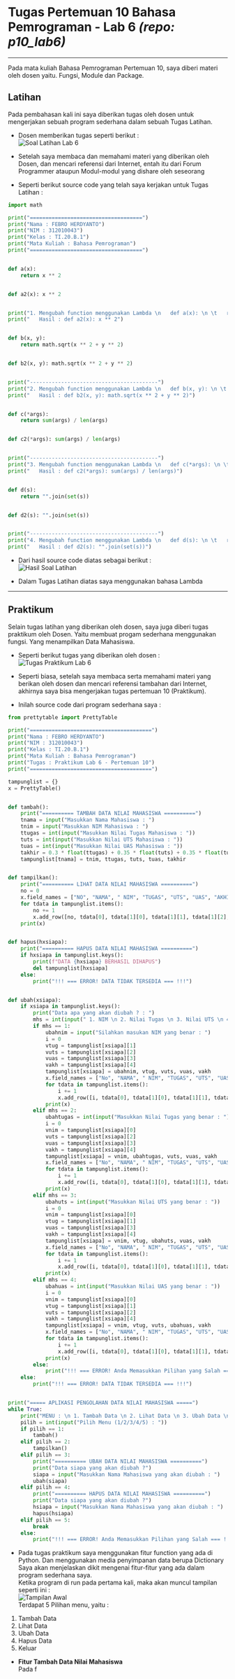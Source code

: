 # Tugas Pertemuan 10 Bahasa Pemrograman - Lab 6 *(repo: p10_lab6)*

<hr>


Pada mata kuliah Bahasa Pemrograman Pertemuan 10, saya diberi materi oleh dosen yaitu. Fungsi, Module dan Package.<br>

## Latihan

Pada pembahasan kali ini saya diberikan tugas oleh dosen untuk mengerjakan sebuah program sederhana dalam sebuah Tugas Latihan.

* Dosen memberikan tugas seperti berikut :<br>
![Soal Latihan Lab 6](pict/soal-latihan.PNG) <br>

* Setelah saya membaca dan memahami materi yang diberikan oleh Dosen, dan mencari referensi dari Internet, entah itu dari Forum Programmer ataupun Modul-modul yang dishare oleh seseorang<br>

* Seperti berikut source code yang telah saya kerjakan untuk Tugas Latihan :<br>
``` python
import math

print("====================================")
print("Nama : FEBRO HERDYANTO")
print("NIM : 312010043")
print("Kelas : TI.20.B.1")
print("Mata Kuliah : Bahasa Pemrograman")
print("====================================")


def a(x):
    return x ** 2


def a2(x): x ** 2


print("1. Mengubah function menggunakan Lambda \n   def a(x): \n \t   return x ** 2")
print("   Hasil : def a2(x): x ** 2")


def b(x, y):
    return math.sqrt(x ** 2 + y ** 2)


def b2(x, y): math.sqrt(x ** 2 + y ** 2)


print("-----------------------------------------")
print("2. Mengubah function menggunakan Lambda \n   def b(x, y): \n \t   return math.sqrt(x ** 2 + y ** 2)")
print("   Hasil : def b2(x, y): math.sqrt(x ** 2 + y ** 2)")


def c(*args):
    return sum(args) / len(args)


def c2(*args): sum(args) / len(args)


print("-----------------------------------------")
print("3. Mengubah function menggunakan Lambda \n   def c(*args): \n \t   return sum(args) / len(args)")
print("   Hasil : def c2(*args): sum(args) / len(args)")


def d(s):
    return "".join(set(s))


def d2(s): "".join(set(s))


print("-----------------------------------------")
print("4. Mengubah function menggunakan Lambda \n   def d(s): \n \t   return "".join(set(s))")
print("   Hasil : def d2(s): "".join(set(s))")
```

* Dari hasil source code diatas sebagai berikut :<br>
![Hasil Soal Latihan](pict/hasil-latihan.PNG)

* Dalam Tugas Latihan diatas saya menggunakan bahasa Lambda

<hr>

## Praktikum

Selain tugas latihan yang diberikan oleh dosen, saya juga diberi tugas praktikum oleh Dosen. Yaitu membuat progam sederhana menggunakan fungsi. Yang menampilkan Data Mahasiswa. <br>

* Seperti berikut tugas yang diberikan oleh dosen :<br>
![Tugas Praktikum Lab 6](pict/soal-praktikum.PNG)<br>

* Seperti biasa, setelah saya membaca serta memahami materi yang berikan oleh dosen dan mencari referensi tambahan dari Internet, akhirnya saya bisa mengerjakan tugas pertemuan 10 (Praktikum).<br>

* Inilah source code dari program sederhana saya :<br>
``` python
from prettytable import PrettyTable

print("=======================================")
print("Nama : FEBRO HERDYANTO")
print("NIM : 312010043")
print("Kelas : TI.20.B.1")
print("Mata Kuliah : Bahasa Pemrograman")
print("Tugas : Praktikum Lab 6 - Pertemuan 10")
print("=======================================")

tampunglist = {}
x = PrettyTable()


def tambah():
    print("========== TAMBAH DATA NILAI MAHASISWA ==========")
    tnama = input("Masukkan Nama Mahasiswa : ")
    tnim = input("Masukkan NIM Mahasiswa : ")
    ttugas = int(input("Masukkan Nilai Tugas Mahasiswa : "))
    tuts = int(input("Masukkan Nilai UTS Mahasiswa : "))
    tuas = int(input("Masukkan Nilai UAS Mahasiswa : "))
    takhir = 0.3 * float(ttugas) + 0.35 * float(tuts) + 0.35 * float(tuas)
    tampunglist[tnama] = tnim, ttugas, tuts, tuas, takhir


def tampilkan():
    print("========== LIHAT DATA NILAI MAHASISWA ==========")
    no = 0
    x.field_names = ["NO", "NAMA", " NIM", "TUGAS", "UTS", "UAS", "AKHIR"]
    for tdata in tampunglist.items():
        no += 1
        x.add_row([no, tdata[0], tdata[1][0], tdata[1][1], tdata[1][2], tdata[1][3], tdata[1][4]])
    print(x)


def hapus(hxsiapa):
    print("========== HAPUS DATA NILAI MAHASISWA ==========")
    if hxsiapa in tampunglist.keys():
        print(f"DATA {hxsiapa} BERHASIL DIHAPUS")
        del tampunglist[hxsiapa]
    else:
        print("!!! === ERROR! DATA TIDAK TERSEDIA === !!!")


def ubah(xsiapa):
    if xsiapa in tampunglist.keys():
        print("Data apa yang akan diubah ? : ")
        mhs = int(input(" 1. NIM \n 2. Nilai Tugas \n 3. Nilai UTS \n 4. Nilai UAS\n Pilih dengan angka (1/2/3/4) : "))
        if mhs == 1:
            ubahnim = input("Silahkan masukan NIM yang benar : ")
            i = 0
            vtug = tampunglist[xsiapa][1]
            vuts = tampunglist[xsiapa][2]
            vuas = tampunglist[xsiapa][3]
            vakh = tampunglist[xsiapa][4]
            tampunglist[xsiapa] = ubahnim, vtug, vuts, vuas, vakh
            x.field_names = ["No", "NAMA", " NIM", "TUGAS", "UTS", "UAS", "AKHIR"]
            for tdata in tampunglist.items():
                i += 1
                x.add_row([i, tdata[0], tdata[1][0], tdata[1][1], tdata[1][2], tdata[1][3], tdata[1][4]])
            print(x)
        elif mhs == 2:
            ubahtugas = int(input("Masukkan Nilai Tugas yang benar : "))
            i = 0
            vnim = tampunglist[xsiapa][0]
            vuts = tampunglist[xsiapa][2]
            vuas = tampunglist[xsiapa][3]
            vakh = tampunglist[xsiapa][4]
            tampunglist[xsiapa] = vnim, ubahtugas, vuts, vuas, vakh
            x.field_names = ["No", "NAMA", " NIM", "TUGAS", "UTS", "UAS", "AKHIR"]
            for tdata in tampunglist.items():
                i += 1
                x.add_row([i, tdata[0], tdata[1][0], tdata[1][1], tdata[1][2], tdata[1][3], tdata[1][4]])
            print(x)
        elif mhs == 3:
            ubahuts = int(input("Masukkan Nilai UTS yang benar : "))
            i = 0
            vnim = tampunglist[xsiapa][0]
            vtug = tampunglist[xsiapa][1]
            vuas = tampunglist[xsiapa][3]
            vakh = tampunglist[xsiapa][4]
            tampunglist[xsiapa] = vnim, vtug, ubahuts, vuas, vakh
            x.field_names = ["No", "NAMA", " NIM", "TUGAS", "UTS", "UAS", "AKHIR"]
            for tdata in tampunglist.items():
                i += 1
                x.add_row([i, tdata[0], tdata[1][0], tdata[1][1], tdata[1][2], tdata[1][3], tdata[1][4]])
            print(x)
        elif mhs == 4:
            ubahuas = int(input("Masukkan Nilai UAS yang benar : "))
            i = 0
            vnim = tampunglist[xsiapa][0]
            vtug = tampunglist[xsiapa][1]
            vuts = tampunglist[xsiapa][2]
            vakh = tampunglist[xsiapa][4]
            tampunglist[xsiapa] = vnim, vtug, vuts, ubahuas, vakh
            x.field_names = ["No", "NAMA", " NIM", "TUGAS", "UTS", "UAS", "AKHIR"]
            for tdata in tampunglist.items():
                i += 1
                x.add_row([i, tdata[0], tdata[1][0], tdata[1][1], tdata[1][2], tdata[1][3], tdata[1][4]])
            print(x)
        else:
            print("!!! === ERROR! Anda Memasukkan Pilihan yang Salah === !!!")
    else:
        print("!!! === ERROR! DATA TIDAK TERSEDIA === !!!")


print("===== APLIKASI PENGOLAHAN DATA NILAI MAHASISWA =====")
while True:
    print("MENU : \n 1. Tambah Data \n 2. Lihat Data \n 3. Ubah Data \n 4. Hapus Data \n 5. Keluar Aplikasi")
    pilih = int(input("Pilih Menu (1/2/3/4/5) : "))
    if pilih == 1:
        tambah()
    elif pilih == 2:
        tampilkan()
    elif pilih == 3:
        print("========== UBAH DATA NILAI MAHASISWA ==========")
        print("Data siapa yang akan diubah ?")
        siapa = input("Masukkan Nama Mahasiswa yang akan diubah : ")
        ubah(siapa)
    elif pilih == 4:
        print("========== HAPUS DATA NILAI MAHASISWA ==========")
        print("Data siapa yang akan diubah ?")
        hsiapa = input("Masukkan Nama Mahasiswa yang akan diubah : ")
        hapus(hsiapa)
    elif pilih == 5:
        break
    else:
        print("!!! === ERROR! Anda Memasukkan Pilihan yang Salah === !!!")
``` 

* Pada tugas praktikum saya menggunakan fitur function yang ada di Python. Dan menggunakan media penyimpanan data berupa Dictionary<br>
Saya akan menjelaskan dikit mengenai fitur-fitur yang ada dalam program sederhana saya.<br>
Ketika program di run pada pertama kali, maka akan muncul tampilan seperti ini :<br>
![Tampilan Awal](pict/pr-1-tampilan-awal.PNG)<br>
Terdapat 5 Pilihan menu, yaitu :<br>
1. Tambah Data<br>
2. Lihat Data<br>
3. Ubah Data<br>
4. Hapus Data<br>
5. Keluar<br>

* **Fitur Tambah Data Nilai Mahasiswa**<br>
Pada f